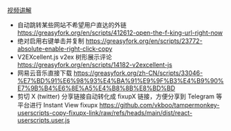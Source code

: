 [视频讲解](https://youtu.be/9fZXsDyK_So)
- 自动跳转某些网站不希望用户直达的外链 https://greasyfork.org/en/scripts/412612-open-the-f-king-url-right-now 
- 绝对启用右键单击并复制 https://greasyfork.org/en/scripts/23772-absolute-enable-right-click-copy 
- V2EXcellent.js v2ex 树形展示评论 https://greasyfork.org/en/scripts/14182-v2excellent-js 
- 网易云音乐直接下载 https://greasyfork.org/zh-CN/scripts/33046-%E7%BD%91%E6%98%93%E4%BA%91%E9%9F%B3%E4%B9%90%E7%9B%B4%E6%8E%A5%E4%B8%8B%E8%BD%BD 
- 剪切 X (twitter) 分享链接自动转化成 fixupX 链接，方便分享到 Telegram 等平台进行 Instant View fixupx https://github.com/vkboo/tampermonkey-userscripts-copy-fixupx-link/raw/refs/heads/main/dist/react-userscripts.user.js